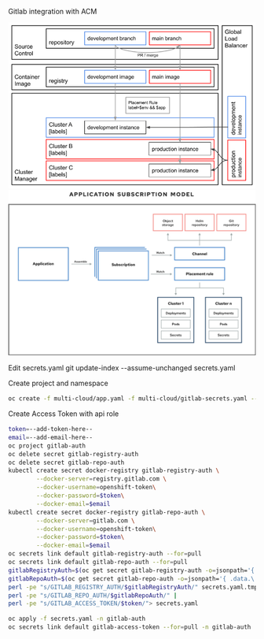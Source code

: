 Gitlab integration with ACM

![CI/CD Components](multi-cloud.png)
![ACM Configuration](acm-config.png)


Edit secrets.yaml
git update-index --assume-unchanged secrets.yaml

Create project and namespace
```sh
oc create -f multi-cloud/app.yaml -f multi-cloud/gitlab-secrets.yaml --save-config
```

Create Access Token with api role
```sh
token=--add-token-here--
email=--add-email-here--
oc project gitlab-auth
oc delete secret gitlab-registry-auth
oc delete secret gitlab-repo-auth
kubectl create secret docker-registry gitlab-registry-auth \
        --docker-server=registry.gitlab.com \
        --docker-username=openshift-token\
        --docker-password=$token\
        --docker-email=$email
kubectl create secret docker-registry gitlab-repo-auth \
        --docker-server=gitlab.com \
        --docker-username=openshift-token\
        --docker-password=$token\
        --docker-email=$email
oc secrets link default gitlab-registry-auth --for=pull
oc secrets link default gitlab-repo-auth --for=pull
gitlabRegistryAuth=$(oc get secret gitlab-registry-auth -o=jsonpath='{ .data.\.dockerconfigjson }')
gitlabRepoAuth=$(oc get secret gitlab-repo-auth -o=jsonpath='{ .data.\.dockerconfigjson }')
perl -pe "s/GITLAB_REGISTRY_AUTH/$gitlabRegistryAuth/" secrets.yaml.tmpl | \
perl -pe "s/GITLAB_REPO_AUTH/$gitlabRepoAuth/" |
perl -pe "s/GITLAB_ACCESS_TOKEN/$token/"> secrets.yaml
```

```sh
oc apply -f secrets.yaml -n gitlab-auth
oc secrets link default gitlab-access-token --for=pull -n gitlab-auth
```
